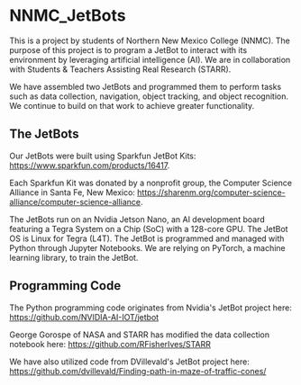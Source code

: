 # NNMC_JetBots
This is a project by students of Northern New Mexico College (NNMC). The purpose of this project is to program a JetBot to interact with its environment by leveraging artificial intelligence (AI). We are in collaboration with Students & Teachers Assisting Real Research (STARR).

We have assembled two JetBots and programmed them to perform tasks such as data collection, navigation, object tracking, and object recognition. We continue to build on that work to achieve greater functionality.

## The JetBots
Our JetBots were built using Sparkfun JetBot Kits: https://www.sparkfun.com/products/16417. 

Each Sparkfun Kit was donated by a nonprofit group, the Computer Science Alliance in Santa Fe, New Mexico: https://sharenm.org/computer-science-alliance/computer-science-alliance.

The JetBots run on an Nvidia Jetson Nano, an AI development board featuring a Tegra System on a Chip (SoC) with a 128-core GPU. The JetBot OS is Linux for Tegra (L4T). The JetBot is programmed and managed with Python through Jupyter Notebooks. We are relying on PyTorch, a machine learning library, to train the JetBot.

## Programming Code

The Python programming code originates from Nvidia's JetBot project here: https://github.com/NVIDIA-AI-IOT/jetbot

George Gorospe of NASA and STARR has modified the data collection notebook here: https://github.com/RFisherIves/STARR

We have also utilized code from DVillevald's JetBot project here: https://github.com/dvillevald/Finding-path-in-maze-of-traffic-cones/
